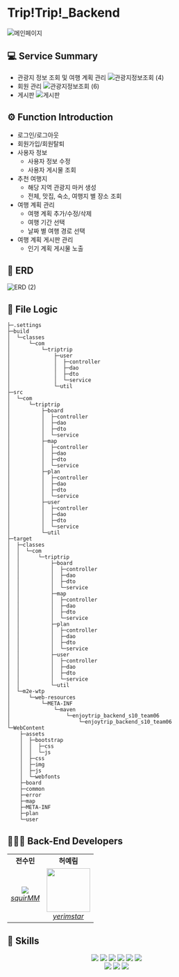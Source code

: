 # Trip!Trip!\_Backend

![메인페이지](https://user-images.githubusercontent.com/35604947/230724607-14c1f774-d878-4c57-94d7-f5954de2a81e.png)

## 💻 Service Summary
- 관광지 정보 조회 및 여행 계획 관리
![관광지정보조회 (4)](https://user-images.githubusercontent.com/35604947/230818504-07341286-3e0d-4695-9c16-829c62f8a519.jpg)
- 회원 관리
![관광지정보조회 (6)](https://user-images.githubusercontent.com/35604947/230819508-9b9b6c2c-ed36-461c-bd2c-054b2a7b901b.jpg)
- 게시판
![게시판](https://user-images.githubusercontent.com/35604947/230820154-1e16617b-3821-48ca-9d36-78f7cfaef5f4.jpg)

## ⚙️ Function Introduction
- 로그인/로그아웃
- 회원가입/회원탈퇴
- 사용자 정보
  - 사용자 정보 수정 
  - 사용자 게시물 조회
- 추천 여행지
  - 해당 지역 관광지 마커 생성
  - 전체, 맛집, 숙소, 여행지 별 장소 조회
- 여행 계획 관리
  - 여행 계획 추가/수정/삭제
  - 여행 기간 선택 
  - 날짜 별 여행 경로 선택
- 여행 계획 게시판 관리
  - 인기 계획 게시물 노출

## 💽 ERD
![ERD (2)](https://user-images.githubusercontent.com/35604947/230821853-a8df9f09-f55e-437f-a2aa-7a16bfce861d.png)

## 🚀 File Logic

```
├─.settings
├─build
│  └─classes
│      └─com
│          └─triptrip
│              ├─user
│              │  ├─controller
│              │  ├─dao
│              │  ├─dto
│              │  └─service
│              └─util
├─src
│  └─com
│      └─triptrip
│          ├─board
│          │  ├─controller
│          │  ├─dao
│          │  ├─dto
│          │  └─service
│          ├─map
│          │  ├─controller
│          │  ├─dao
│          │  ├─dto
│          │  └─service
│          ├─plan
│          │  ├─controller
│          │  ├─dao
│          │  ├─dto
│          │  └─service
│          ├─user
│          │  ├─controller
│          │  ├─dao
│          │  ├─dto
│          │  └─service
│          └─util
├─target
│  ├─classes
│  │  └─com
│  │      └─triptrip
│  │          ├─board
│  │          │  ├─controller
│  │          │  ├─dao
│  │          │  ├─dto
│  │          │  └─service
│  │          ├─map
│  │          │  ├─controller
│  │          │  ├─dao
│  │          │  ├─dto
│  │          │  └─service
│  │          ├─plan
│  │          │  ├─controller
│  │          │  ├─dao
│  │          │  ├─dto
│  │          │  └─service
│  │          ├─user
│  │          │  ├─controller
│  │          │  ├─dao
│  │          │  ├─dto
│  │          │  └─service
│  │          └─util
│  └─m2e-wtp
│      └─web-resources
│          └─META-INF
│              └─maven
│                  └─enjoytrip_backend_s10_team06
│                      └─enjoytrip_backend_s10_team06
└─WebContent
    ├─assets
    │  ├─bootstrap
    │  │  ├─css
    │  │  └─js
    │  ├─css
    │  ├─img
    │  ├─js
    │  └─webfonts
    ├─board
    ├─common
    ├─error
    ├─map
    ├─META-INF
    ├─plan
    └─user
```

## 👩🏻‍💻 Back-End Developers
<div align="center"> 
  <table>
     <tr align="center">
        <td>
           <B>전수민</B>
        </td>
        <td>
           <B>허예림</B>
        </td>
     </tr>
     <tr align="center">
        <td>
           <img src="https://github.com/squirMM.png?size=100">
           <br>
           <a href="https://github.com/squirMM">
              <I>squirMM</I>
           </a>
        </td>
        <td>
           <img src="https://github.com/yerimstar.png?size=100" width="100">
           <br>
           <a href="https://github.com/yerimstar">
              <I>yerimstar</I>
           </a>
        </td>
     </tr>
  </table>
</div>

## 🔧 Skills
<div align="center"> 
<img src="https://img.shields.io/badge/java-007396?style=for-the-badge&logo=java&logoColor=white"> <img src="https://img.shields.io/badge/servlet-47A141?style=for-the-badge&logo=servlet&logoColor=white"> <img src="https://img.shields.io/badge/jsp-8CA1AF?style=for-the-badge&logo=jsp&logoColor=white"> <img src="https://img.shields.io/badge/apachemaven-C71A36?style=for-the-badge&logo=apachemaven&logoColor=white"> <img src="https://img.shields.io/badge/apachetomcat-F8DC75?style=for-the-badge&logo=apachetomcat&logoColor=black"> <img src="https://img.shields.io/badge/mysql-4479A1?style=for-the-badge&logo=mysql&logoColor=white">
<br>
  <img src="https://img.shields.io/badge/javascript-F7DF1E?style=for-the-badge&logo=javascript&logoColor=white"> <img src="https://img.shields.io/badge/html5-E34F26?style=for-the-badge&logo=html5&logoColor=white"> <img src="https://img.shields.io/badge/css-1572B6?style=for-the-badge&logo=css&logoColor=white">
</div>


